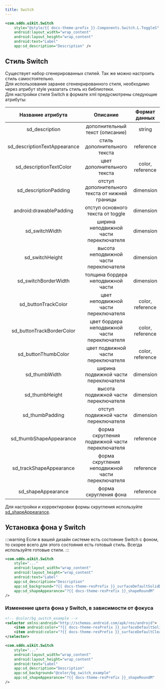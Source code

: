 ```yaml
---
title: Switch
---
```


```xml
<com.sdds.uikit.Switch
    style="@style/{{ docs-theme-prefix }}.Components.Switch.L.ToggleS"
    android:layout_width="wrap_content"
    android:layout_height="wrap_content"
    android:text="Label"
    app:sd_description="Description" />
```

## Стиль Switch

Существует набор сгенерированных стилей. Так же можно настроить стиль самостоятельно.  
Для использования заранее сгененрированного стиля, необходимо через атрибут style указатать стиль из библиотеки.  
Для настройки стиля Switch в формате xml предусмотрены следующие атрибуты:

|      Название атрибута       |                     Описание                     |Формат данных|
|:----------------------------:|:------------------------------------------------:|:-:|
|        sd_description        |         дополнительный текст (описание)          |string|
| sd_descriptionTextAppearance |           стиль дополнительного текста           |reference|
|   sd_descriptionTextColor    |           цвет дополнительного текста            |color, reference|
|    sd_descriptionPadding     | отступ дополнительного текста от нижней границы  |dimension|
|   android:drawablePadding    |        отступ основного текста от toggle         |dimension|
|        sd_switchWidth        |      ширина неподвижной части переключателя      |dimension|
|       sd_switchHeight        |      высота неподвижной части переключателя      |dimension|
|     sd_switchBorderWidth     |        толщина бордера неподвижной части         |dimension|
|     sd_buttonTrackColor      |       цвет неподвижной части переключателя       |color, reference|
|  sd_buttonTrackBorderColor   |   цвет бордера неподвижной части переключателя   |color, reference|
|     sd_buttonThumbColor      |        цвет подвижной части переключателя        |color, reference|
|        sd_thumbWidth         |       ширина подвижной части переключателя       |dimension|
|        sd_thumbHeight        |       высота подвижной части переключателя       |dimension|
|       sd_thumbPadding        |       отступ подвижной части переключателя       |dimension|
|   sd_thumbShapeAppearance    |  форма скругления подвижной части переключателя  |reference|
|   sd_trackShapeAppearance    | форма скругления неподвижной части переключателя |reference|
|      sd_shapeAppearance      |              форма скругления фона               |reference|

Для настройки и корректировки формы скругления используйте [sd_shapeAppearance](../theme/ShapeAppearance.md#sd_shapeappearance).  

## Установка фона у Switch

:::warning
Если в вашей дизайн системе есть состояние Switch с фоном, то скорее всего для этого состояния есть готовый стиль. 
Всегда используйте готовые стили.
:::

```xml
<com.sdds.uikit.Switch
    style="..."
    android:layout_width="wrap_content"
    android:layout_height="wrap_content"
    android:text="Label"
    app:sd_description="Description"
    app:sd_background="?{{ docs-theme-resPrefix }}_surfaceDefaultSolidDefault"
    app:sd_shapeAppearance="?{{ docs-theme-resPrefix }}_shapeRoundM"
/>
```

### Изменение цвета фона у Switch, в зависимости от фокуса

```xml
<!-- @color/bg_switch_example -->
<selector xmlns:android="http://schemas.android.com/apk/res/android">
    <item android:color="?{{ docs-theme-resPrefix }}_surfaceDefaultSolidDefault" android:state_focused="true"/>
    <item android:color="?{{ docs-theme-resPrefix }}_surfaceDefaultClear"/>
</selector>
```

```xml
<com.sdds.uikit.Switch
    style="..."
    android:layout_width="wrap_content"
    android:layout_height="wrap_content"
    android:text="Label"
    app:sd_description="Description"
    app:sd_background="@color/bg_switch_example"
    app:sd_shapeAppearance="?{{ docs-theme-resPrefix }}_shapeRoundM"
/>
```
